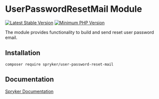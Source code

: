 # UserPasswordResetMail Module
[![Latest Stable Version](https://poser.pugx.org/spryker/user-password-reset-mail/v/stable.svg)](https://packagist.org/packages/spryker/user-password-reset-mail)
[![Minimum PHP Version](https://img.shields.io/badge/php-%3E%3D%208.2-8892BF.svg)](https://php.net/)

The module provides functionality to build and send reset user password email.

## Installation

```
composer require spryker/user-password-reset-mail
```

## Documentation

[Spryker Documentation](https://docs.spryker.com)
